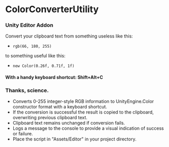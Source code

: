 # ColorConverterUtility
### Unity Editor Addon
Convert your clipboard text from something useless like this:
- `rgb(66, 180, 255)`

to something useful like this:
- `new Color(0.26f, 0.71f, 1f)`

#### With a handy keyboard shortcut: Shift+Alt+C
### Thanks, science.

- Converts 0-255 integer-style RGB information to UnityEngine.Color constructor format with a keyboard shortcut.
- If the conversion is successful the result is copied to the clipboard, overwriting previous clipboard text.
- Clipboard text remains unchanged if conversion fails.
- Logs a message to the console to provide a visual indication of success or failure.
- Place the script in "Assets/Editor" in your project directory.
